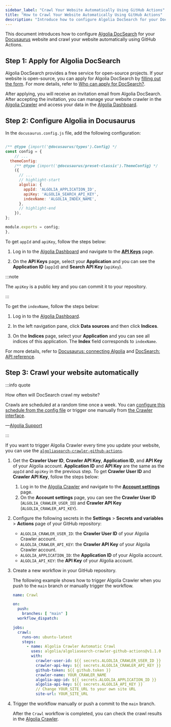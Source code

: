 ```yaml
---
sidebar_label: "Crawl Your Website Automatically Using GitHub Actions"
title: "How to Crawl Your Website Automatically Using GitHub Actions"
description: "Introduce how to configure Algolia DocSearch for your Docusaurus website and crawl your website automatically using GitHub Actions."
---
```


This document introduces how to configure [Algolia DocSearch](https://docsearch.algolia.com) for your [Docusaurus](https://docusaurus.io/docs) website and crawl your website automatically using GitHub Actions.

<!-- truncate -->

## Step 1: Apply for Algolia DocSearch

Algolia DocSearch provides a free service for open-source projects. If your website is open-source, you can apply for Algolia DocSearch by [filling out the form](https://docsearch.algolia.com/apply/). For more details, refer to [Who can apply for DocSearch?](https://docsearch.algolia.com/docs/who-can-apply/).

After applying, you will receive an invitation email from Algolia DocSearch. After accepting the invitation, you can manage your website crawler in the [Algolia Crawler](https://crawler.algolia.com/) and access your data in the [Algolia Dashboard](https://algolia.com/dashboard).

## Step 2: Configure Algolia in Docusaurus

In the `docusaurus.config.js` file, add the following configuration:

```javascript title="docusaurus.config.js"

/** @type {import('@docusaurus/types').Config} */
const config = {
    // ...
  themeConfig:
    /** @type {import('@docusaurus/preset-classic').ThemeConfig} */
    ({
      // ...
      // highlight-start
      algolia: {
        appId: 'ALGOLIA_APPLICATION_ID',
        apiKey: 'ALGOLIA_SEARCH_API_KEY',
        indexName: 'ALGOLIA_INDEX_NAME',
      },
      // highlight-end
    }),
};

module.exports = config;
},
```

To get `appId` and `apiKey`, follow the steps below:

1. Log in to the [Algolia Dashboard](https://algolia.com/dashboard) and navigate to the [**API Keys**](https://www.algolia.com/account/api-keys/all) page.

2. On the **API Keys** page, select your **Application** and you can see the **Application ID** (`appId`) and **Search API Key** (`apiKey`).

:::note

The `apiKey` is a public key and you can commit it to your repository.

:::

To get the `indexName`, follow the steps below:

1. Log in to the [Algolia Dashboard](https://algolia.com/dashboard).

2. In the left navigation pane, click **Data sources** and then click **Indices**.

3. On the **Indices** page, select your **Application** and you can see all indices of this application. The **Index** field corresponds to `indexName`.

For more details, refer to [Docusaurus: connecting Algolia](https://docusaurus.io/docs/search#connecting-algolia) and [DocSearch: API reference](https://docsearch.algolia.com/docs/api/#searchparameters).

## Step 3: Crawl your website automatically

:::info quote

How often will DocSearch crawl my website?

Crawls are scheduled at a random time once a week. You can [configure this schedule from the config file](https://www.algolia.com/doc/tools/crawler/apis/configuration/schedule/) or trigger one manually from [the Crawler interface](https://crawler.algolia.com/).

—[Algolia Support](https://support.algolia.com/hc/en-us/articles/10156769900945-How-often-will-DocSearch-crawl-my-website-)

:::

If you want to trigger Algolia Crawler every time you update your website, you can use the [`algoliasearch-crawler-github-actions`](https://github.com/algolia/algoliasearch-crawler-github-actions).

1. Get the **Crawler User ID**, **Crawler API Key**, **Application ID**, and **API Key** of your Algolia account. **Application ID** and **API Key** are the same as the `appId` and `apiKey` in the previous step. To get **Crawler User ID** and **Crawler API Key**, follow the steps below:

    1. Log in to the [Algolia Crawler](https://crawler.algolia.com/) and navigate to the [**Account settings**](https://crawler.algolia.com/admin/user/settings/) page.
    2. On the **Account settings** page, you can see the **Crawler User ID** (`ALGOLIA_CRAWLER_USER_ID`) and **Crawler API Key** (`ALGOLIA_CRAWLER_API_KEY`).

2. Configure the following secrets in the **Settings** > **Secrets and variables** > **Actions** page of your GitHub repository:

    - `ALGOLIA_CRAWLER_USER_ID`: the **Crawler User ID** of your Algolia Crawler account.
    - `ALGOLIA_CRAWLER_API_KEY`: the **Crawler API Key** of your Algolia Crawler account.
    - `ALGOLIA_APPLICATION_ID`: the **Application ID** of your Algolia account.
    - `ALGOLIA_API_KEY`: the **API Key** of your Algolia account.

3. Create a new workflow in your GitHub repository.

    The following example shows how to trigger Algolia Crawler when you push to the `main` branch or manually trigger the workflow.

    ```yaml title=".github/workflows/crawl.yml"
    name: Crawl

    on:
      push:
        branches: [ "main" ]
      workflow_dispatch:

    jobs:
      crawl:
        runs-on: ubuntu-latest
        steps:
          - name: Algolia Crawler Automatic Crawl
            uses: algolia/algoliasearch-crawler-github-actions@v1.1.0
            with:
              crawler-user-id: ${{ secrets.ALGOLIA_CRAWLER_USER_ID }}
              crawler-api-key: ${{ secrets.ALGOLIA_CRAWLER_API_KEY }}
              github-token: ${{ github.token }}
              crawler-name: YOUR_CRAWLER_NAME
              algolia-app-id: ${{ secrets.ALGOLIA_APPLICATION_ID }}
              algolia-api-key: ${{ secrets.ALGOLIA_API_KEY }}
              // Change YOUR_SITE_URL to your own site URL
              site-url: YOUR_SITE_URL
    ```

4. Trigger the workflow manually or push a commit to the `main` branch.

    After the `Crawl` workflow is completed, you can check the crawl results in the [Algolia Crawler](https://crawler.algolia.com/).
